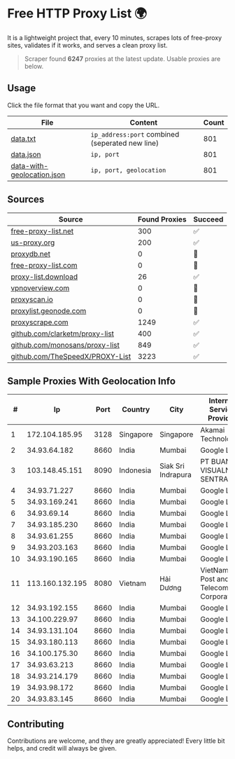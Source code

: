 
# Free HTTP Proxy List 🌍

It is a lightweight project that, every 10 minutes, scrapes lots of free-proxy sites, validates if it works, and serves a clean proxy list.


> Scraper found **6247** proxies at the latest update. Usable proxies are below.

## Usage

Click the file format that you want and copy the URL.


|File|Content|Count|
|----|-------|-----|
|[data.txt](https://raw.githubusercontent.com/themiralay/Proxy-List-World/master/data.txt)|`ip_address:port` combined (seperated new line)|801|
|[data.json](https://raw.githubusercontent.com/themiralay/Proxy-List-World/master/data.json)|`ip, port`|801|
|[data-with-geolocation.json](https://raw.githubusercontent.com/themiralay/Proxy-List-World/master/data-with-geolocation.json)|`ip, port, geolocation`|801|

## Sources

|Source|Found Proxies|Succeed|
|------|-------------|-------|
|[free-proxy-list.net](https://free-proxy-list.net)|300|✅|
|[us-proxy.org](https://www.us-proxy.org)|200|✅|
|[proxydb.net](http://proxydb.net)|0|🚫|
|[free-proxy-list.com](https://free-proxy-list.com/?page=&port=&type%5B%5D=http&type%5B%5D=https&up_time=0&search=Search)|0|🚫|
|[proxy-list.download](https://www.proxy-list.download/HTTP)|26|✅|
|[vpnoverview.com](https://vpnoverview.com/privacy/anonymous-browsing/free-proxy-servers)|0|🚫|
|[proxyscan.io](https://www.proxyscan.io)|0|🚫|
|[proxylist.geonode.com](https://proxylist.geonode.com/api/proxy-list?limit=300&page=1&sort_by=lastChecked&sort_type=desc&protocols=http,https)|0|🚫|
|[proxyscrape.com](https://api.proxyscrape.com/v2/?request=displayproxies&protocol=http&timeout=10000&country=all&ssl=all&anonymity=all)|1249|✅|
|[github.com/clarketm/proxy-list](https://raw.githubusercontent.com/clarketm/proxy-list/master/proxy-list-raw.txt)|400|✅|
|[github.com/monosans/proxy-list](https://raw.githubusercontent.com/monosans/proxy-list/main/proxies/http.txt)|849|✅|
|[github.com/TheSpeedX/PROXY-List](https://raw.githubusercontent.com/TheSpeedX/PROXY-List/master/http.txt)|3223|✅|


## Sample Proxies With Geolocation Info

|#|Ip|Port|Country|City|Internet Service Provider|
|-|--|----|-------|----|-------------------------|
|1|172.104.185.95|3128|Singapore|Singapore|Akamai Technologies|
|2|34.93.64.182|8660|India|Mumbai|Google LLC|
|3|103.148.45.151|8090|Indonesia|Siak Sri Indrapura|PT BUANA VISUALNET SENTRA|
|4|34.93.71.227|8660|India|Mumbai|Google LLC|
|5|34.93.169.241|8660|India|Mumbai|Google LLC|
|6|34.93.69.14|8660|India|Mumbai|Google LLC|
|7|34.93.185.230|8660|India|Mumbai|Google LLC|
|8|34.93.61.255|8660|India|Mumbai|Google LLC|
|9|34.93.203.163|8660|India|Mumbai|Google LLC|
|10|34.93.190.165|8660|India|Mumbai|Google LLC|
|11|113.160.132.195|8080|Vietnam|Hải Dương|VietNam Post and Telecom Corporation|
|12|34.93.192.155|8660|India|Mumbai|Google LLC|
|13|34.100.229.97|8660|India|Mumbai|Google LLC|
|14|34.93.131.104|8660|India|Mumbai|Google LLC|
|15|34.93.180.113|8660|India|Mumbai|Google LLC|
|16|34.100.175.30|8660|India|Mumbai|Google LLC|
|17|34.93.63.213|8660|India|Mumbai|Google LLC|
|18|34.93.214.179|8660|India|Mumbai|Google LLC|
|19|34.93.98.172|8660|India|Mumbai|Google LLC|
|20|34.93.83.145|8660|India|Mumbai|Google LLC|



## Contributing

Contributions are welcome, and they are greatly appreciated! Every
little bit helps, and credit will always be given.

